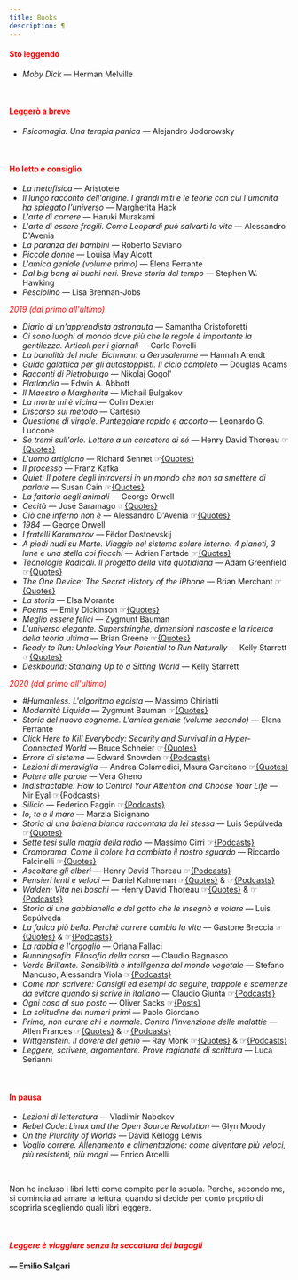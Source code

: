 ```yaml
---
title: Books
description: ¶
---
```


#### <span style="color:red">Sto leggendo</span>
* _Moby Dick_ — Herman Melville

&nbsp;

#### <span style="color:red">Leggerò a breve</span>
* _Psicomagia. Una terapia panica_ — Alejandro Jodorowsky

&nbsp;

#### <span style="color:red">Ho letto e consiglio</span>
* _La metafisica_ — Aristotele
* _Il lungo racconto dell'origine. I grandi miti e le teorie con cui l'umanità ha spiegato l'universo_ — Margherita Hack
* _L'arte di correre_ — Haruki Murakami
* _L'arte di essere fragili. Come Leopardi può salvarti la vita_ — Alessandro D'Avenia
* _La paranza dei bambini_ — Roberto Saviano
* _Piccole donne_ — Louisa May Alcott
* _L'amica geniale (volume primo)_ — Elena Ferrante
* _Dal big bang ai buchi neri. Breve storia del tempo_ — Stephen W. Hawking
* _Pesciolino_ — Lisa Brennan-Jobs
&nbsp;

<span style="color:red">*2019 (dal primo all'ultimo)*</span>

* _Diario di un'apprendista astronauta_ — Samantha Cristoforetti
* _Ci sono luoghi al mondo dove più che le regole è importante la gentilezza. Articoli per i giornali_ — Carlo Rovelli
* _La banalità del male. Eichmann a Gerusalemme_ — Hannah Arendt
* _Guida galattica per gli autostoppisti. Il ciclo completo_ — Douglas Adams
* _Racconti di Pietroburgo_ — Nikolaj Gogol'
* _Flatlandia_ — Edwin A. Abbott
* _Il Maestro e Margherita_ — Michail Bulgakov
* _La morte mi è vicina_ — Colin Dexter
* _Discorso sul metodo_ — Cartesio
* _Questione di virgole. Punteggiare rapido e accorto_ — Leonardo G. Luccone
* _Se tremi sull'orlo. Lettere a un cercatore di sé_ — Henry David Thoreau ☞[{Quotes}](https://miry1919.github.io/hugosite/quote/se-tremi-sullorlo/)
* _L'uomo artigiano_ — Richard Sennet ☞[{Quotes}](https://miry1919.github.io/hugosite/quote/luomo-artigiano/)
* _Il processo_ — Franz Kafka
* _Quiet: Il potere degli introversi in un mondo che non sa smettere di parlare_ — Susan Cain ☞[{Quotes}](https://miry1919.github.io/hugosite/quote/quiet/)
* _La fattoria degli animali_ — George Orwell
* _Cecità_ — José Saramago ☞[{Quotes}](https://miry1919.github.io/hugosite/quote/cecita/)
* _Ciò che inferno non è_ — Alessandro D'Avenia ☞[{Quotes}](https://miry1919.github.io/hugosite/quote/cio-che-inferno-non-e/)
* _1984_ — George Orwell
* _I fratelli Karamazov_ — Fëdor Dostoevskij
* _A piedi nudi su Marte. Viaggio nel sistema solare interno: 4 pianeti, 3 lune e una stella coi fiocchi_ — Adrian Fartade ☞[{Quotes}](https://miry1919.github.io/hugosite/quote/a-piedi-nudi-su-marte/)
* _Tecnologie Radicali. Il progetto della vita quotidiana_ — Adam Greenfield ☞[{Quotes}](https://miry1919.github.io/hugosite/quote/tecnologie-radicali/)
* _The One Device: The Secret History of the iPhone_ — Brian Merchant ☞[{Quotes}](https://miry1919.github.io/hugosite/quote/the-one-device/)
* _La storia_ — Elsa Morante
* _Poems_ — Emily Dickinson ☞[{Quotes}](https://miry1919.github.io/hugosite/quote/emily-dickinson/)
* _Meglio essere felici_ — Zygmunt Bauman
* _L'universo elegante. Superstringhe, dimensioni nascoste e la ricerca della teoria ultima_ — Brian Greene ☞[{Quotes}](https://miry1919.github.io/hugosite/quote/luniverso-elegante/)
* _Ready to Run: Unlocking Your Potential to Run Naturally_ — Kelly Starrett ☞[{Quotes}](https://miry1919.github.io/hugosite/quote/ready-to-run/)
* _Deskbound: Standing Up to a Sitting World_ — Kelly Starrett
&nbsp;

<span style="color:red">*2020 (dal primo all'ultimo)*</span>

* _#Humanless. L'algoritmo egoista_ — Massimo Chiriatti
* _Modernità Liquida_ — Zygmunt Bauman ☞[{Quotes}](https://miry1919.github.io/hugosite/quote/modernita-liquida/)
* _Storia del nuovo cognome. L'amica geniale (volume secondo)_ — Elena Ferrante
* _Click Here to Kill Everybody: Security and Survival in a Hyper-Connected World_ — Bruce Schneier ☞[{Quotes}](https://miry1919.github.io/hugosite/quote/click-here-to-kill-everybody/)
* _Errore di sistema_ — Edward Snowden ☞[{Podcasts}](https://anchor.fm/miriana-novella7/episodes/Provate--cambiate--cambiate-sempre-le-cose-che-fate-eampug)
* _Lezioni di meraviglia_ — Andrea Colamedici, Maura Gancitano ☞[{Quotes}](https://miry1919.github.io/hugosite/quote/lezioni-di-meraviglia/)
* _Potere alle parole_ — Vera Gheno
* _Indistractable: How to Control Your Attention and Choose Your Life_ — Nir Eyal ☞[{Podcasts}](https://anchor.fm/miriana-novella7/episodes/Tutto-parte-dal-nostro-cervello-eb1oku)
* _Silicio_ — Federico Faggin ☞[{Podcasts}](https://anchor.fm/miriana-novella7/episodes/Amore--disciplina--passione-e-coraggio-eb6kr4)
* _Io, te e il mare_ — Marzia Sicignano
* _Storia di una balena bianca raccontata da lei stessa_ — Luis Sepúlveda ☞[{Quotes}](https://miry1919.github.io/hugosite/quote/storia-di-una-balena-bianca-raccontata-da-lei-stessa/)
* _Sette tesi sulla magia della radio_ — Massimo Cirri ☞[{Podcasts}](https://anchor.fm/miriana-novella7/episodes/Urla-e-pianti--sconforto--fame-di-latte--voglia-di-qualcosa-che-non-c-ebi479)
* _Cromorama. Come il colore ha cambiato il nostro sguardo_ — Riccardo Falcinelli ☞[{Quotes}](https://miry1919.github.io/hugosite/quote/cromorama/)
* _Ascoltare gli alberi_ — Henry David Thoreau ☞[{Podcasts}](https://anchor.fm/miriana-novella7/episodes/Quanta-potenza-ha-il-silenzio-ed01gj)
* _Pensieri lenti e veloci_ — Daniel Kahneman ☞[{Quotes}](https://miry1919.github.io/hugosite/quote/pensieri-lenti-e-veloci/) & ☞[{Podcasts}](https://anchor.fm/miriana-novella7/episodes/Non-si-sarebbe-vista-la-fatica-eceofh)
* _Walden: Vita nei boschi_ — Henry David Thoreau ☞[{Quotes}](https://miry1919.github.io/hugosite/quote/walden/) & ☞[{Podcasts}](https://anchor.fm/miriana-novella7/episodes/Parecchie-vite-parallele-ee7nke)
* _Storia di una gabbianella e del gatto che le insegnò a volare_ — Luis Sepúlveda
* _La fatica più bella. Perché correre cambia la vita_ — Gastone Breccia ☞[{Quotes}](https://miry1919.github.io/hugosite/quote/la-fatica-piu-bella/) & ☞[{Podcasts}](https://anchor.fm/miriana-novella7/episodes/La-vita-non--mai-semplice-e-non-ci-sono-scorciatoie-ees23p)
* _La rabbia e l'orgoglio_ — Oriana Fallaci
* _Runningsofia. Filosofia della corsa_ — Claudio Bagnasco
* _Verde Brillante. Sensibilità e intelligenza del mondo vegetale_ — Stefano Mancuso, Alessandra Viola ☞[{Podcasts}](https://anchor.fm/miriana-novella7/episodes/Non-capiamo-perch-ci-fa-soffrire-cos-efnop8)
* _Come non scrivere: Consigli ed esempi da seguire, trappole e scemenze da evitare quando si scrive in italiano_ — Claudio Giunta ☞[{Podcasts}](https://anchor.fm/miriana-novella7/episodes/Un-po-di-brio-nella-conversazione-egmih4)
* _Ogni cosa al suo posto_ — Oliver Sacks ☞[{Posts}](https://miry1919.github.io/hugosite/post/un-estate-di-follia/)
* _La solitudine dei numeri primi_ — Paolo Giordano
* _Primo, non curare chi è normale. Contro l'invenzione delle malattie_ — Allen Frances ☞[{Quotes}](https://miry1919.github.io/hugosite/quote/primo-non-curare-chi-e-normale/) & ☞[{Podcasts}](https://anchor.fm/miriana-novella7/episodes/E-allora-andiamo--partiamo-ej8j9l)
* _Wittgenstein. Il dovere del genio_ — Ray Monk ☞[{Quotes}](https://miry1919.github.io/hugosite/quote/wittgenstein/) & ☞[{Podcasts}](https://anchor.fm/miriana-novella7/episodes/Grazie-allamore-ek9qnj)
* _Leggere, scrivere, argomentare. Prove ragionate di scrittura_ — Luca Serianni

&nbsp;

#### <span style="color:red">In pausa</span>
* _Lezioni di letteratura_ — Vladimir Nabokov
* _Rebel Code: Linux and the Open Source Revolution_ — Glyn Moody
* _On the Plurality of Worlds_ — David Kellogg Lewis
* _Voglio correre. Allenamento e alimentazione: come diventare più veloci, più resistenti, più magri_ — Enrico Arcelli

&nbsp;

Non ho incluso i libri letti come compito per la scuola. Perché, secondo me, si comincia ad amare la lettura, quando si decide per conto proprio di scoprirla scegliendo quali libri leggere.

&nbsp;

#### <span style="color:red">_Leggere è viaggiare senza la seccatura dei bagagli_</span>

#### — Emilio Salgari
